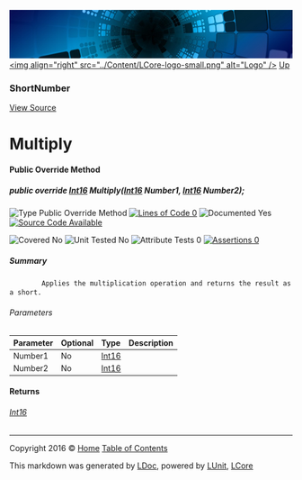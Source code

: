 ![](../Content/LCore-banner-small.png "")
[&lt;img align=&quot;right&quot; src=&quot;../Content/LCore-logo-small.png&quot; alt=&quot;Logo&quot; /&gt;](../../README.md)
[Up](ShortNumber.md)

### ShortNumber
[View Source](../Numbers/ShortNumber.cs)

# Multiply

#### Public Override Method

##### public override <a href="https://msdn.microsoft.com/en-us/library/system.int16.aspx" alt="">Int16</a> Multiply(<a href="https://msdn.microsoft.com/en-us/library/system.int16.aspx" alt="">Int16</a> Number1, <a href="https://msdn.microsoft.com/en-us/library/system.int16.aspx" alt="">Int16</a> Number2);

![Type Public Override Method](http://b.repl.ca/v1/Type-Public%20Override%20Method-Blue.png "") [![Lines of Code 0](http://b.repl.ca/v1/Lines%20of%20Code-0-red.png "")](../Numbers/ShortNumber.cs#L)    ![Documented Yes](http://b.repl.ca/v1/Documented-Yes-brightgreen.png "") [![Source Code Available](http://b.repl.ca/v1/Source%20Code-Available-brightgreen.png "")](../Numbers/ShortNumber.cs#L)

![Covered No](http://b.repl.ca/v1/Covered-No-red.png "") ![Unit Tested No](http://b.repl.ca/v1/Unit%20Tested-No-lightgrey.png "") ![Attribute Tests 0](http://b.repl.ca/v1/Attribute%20Tests-0-lightgrey.png "") [![Assertions 0](http://b.repl.ca/v1/Assertions-0-lightgrey.png "")](../Numbers/ShortNumber.cs)

##### Summary

            Applies the multiplication operation and returns the result as a short.
            

###### Parameters

Parameter | Optional | Type | Description
:---  | :---  | :---  | :--- 
Number1 | No | [Int16](https://msdn.microsoft.com/en-us/library/system.int16.aspx) | 
Number2 | No | [Int16](https://msdn.microsoft.com/en-us/library/system.int16.aspx) | 


#### Returns

###### [Int16](https://msdn.microsoft.com/en-us/library/system.int16.aspx)



---

Copyright 2016 &copy; [Home](../../README.md) [Table of Contents](../../TableOfContents.md)

This markdown was generated by [LDoc](https://github.com/CodeSingularity/LDoc), powered by [LUnit](https://github.com/CodeSingularity/LUnit), [LCore](https://github.com/CodeSingularity/LCore)
